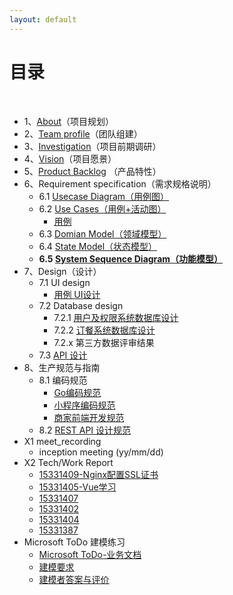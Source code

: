 ```yaml
---
layout: default
---
```


# [](#TOC)目录

&nbsp;&nbsp; 

* 1、[About](./documention/项目策划书.md)（项目规划）
* 2、[Team profile](./documention/团队组建.md)（团队组建）
* 3、[Investigation](./documention/线上自助点餐小程序“快点”业务调研及可行性分析报告.md)（项目前期调研）
* 4、[Vision](./documention/项目策划书.md)（项目愿景）
* 5、[Product Backlog](./documention/产品特性.md) （产品特性）
* 6、Requirement specification（需求规格说明）
    - 6.1 [Usecase Diagram（用例图）](./uml/uml.md#usecasediagram)
    - 6.2 [Use Cases（用例+活动图）](./uml/uml.md#activity)
      - [用例](./uml/uml.md#usecase)
    - 6.3 [Domian Model（领域模型）](./uml/uml.md#domain)
    - 6.4 [State Model（状态模型）](./uml/uml.md#state)
    - **6.5 [System Sequence Diagram（功能模型）](./uml/uml_sequence_exercise/uml_sequence_exercise.md)**
* 7、Design（设计）
    - 7.1 UI design
        - [用例 UI设计](https://modao.cc/app/Y8tEwwdfS6TUp1M6gYnSVCllIQPXPxN)
    - 7.2 Database design
        - 7.2.1 [用户及权限系统数据库设计](./uml/database.md)
        - 7.2.2 [订餐系统数据库设计](./uml/database.md)
        - 7.2.x 第三方数据评审结果
    - 7.3 [API 设计](https://bee2077.docs.apiary.io/#reference/0/foods)
* 8、生产规范与指南
    - 8.1 编码规范
      - [Go编码规范](./code_style/Go编码规范.md)
      - [小程序编码规范](./code_style/快点点餐小程序前端编码规范.md)
      - [商家前端开发规范](./code_style/前端开发规范.md)
    - 8.2 [REST API 设计规范](https://bee2077.docs.apiary.io/#reference/0/foods) 
* X1 meet_recording
    - inception meeting (yy/mm/dd)
* X2 Tech/Work Report
    - [15331409-Nginx配置SSL证书](https://isanbel.github.io/2018/04/15/Nginx%E9%85%8D%E7%BD%AESSL%E8%AF%81%E4%B9%A6/)
    - [15331405-Vue学习](https://sasakiyori.github.io/2018/04/12/SAD-hw3.html)
    - [15331407](https://yinghongZhang.github.io)
    - [15331402](https://blog.csdn.net/qq_34450066)
    - [15331404](http://cyqiang.top)
    - [15331387](https://blog.csdn.net/qq_35923783)
* Microsoft ToDo 建模练习
  * [Microsoft ToDo-业务文档](./modeling_practice/建模文档.pdf)
  * [建模要求](./modeling_practice/建模要求.md)
  * [建模者答案与评价](./modeling_practice/Readme.md)
